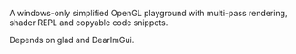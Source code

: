 A windows-only simplified OpenGL playground with multi-pass rendering, shader REPL and copyable code snippets.

Depends on glad and DearImGui.